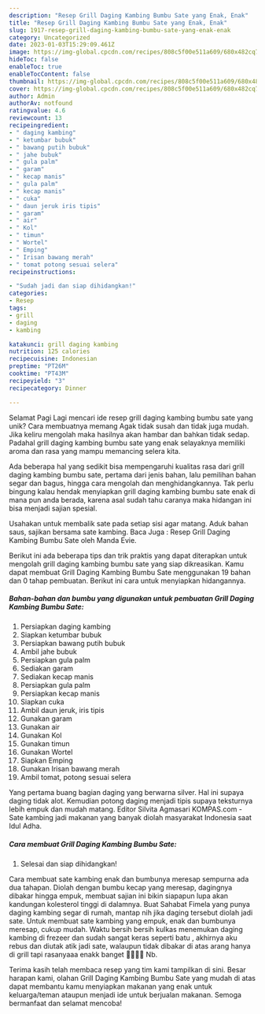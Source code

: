 ```yaml
---
description: "Resep Grill Daging Kambing Bumbu Sate yang Enak, Enak"
title: "Resep Grill Daging Kambing Bumbu Sate yang Enak, Enak"
slug: 1917-resep-grill-daging-kambing-bumbu-sate-yang-enak-enak
category: Uncategorized
date: 2023-01-03T15:29:09.461Z
image: https://img-global.cpcdn.com/recipes/808c5f00e511a609/680x482cq70/grill-daging-kambing-bumbu-sate-foto-resep-utama.jpg
hideToc: false
enableToc: true
enableTocContent: false
thumbnail: https://img-global.cpcdn.com/recipes/808c5f00e511a609/680x482cq70/grill-daging-kambing-bumbu-sate-foto-resep-utama.jpg
cover: https://img-global.cpcdn.com/recipes/808c5f00e511a609/680x482cq70/grill-daging-kambing-bumbu-sate-foto-resep-utama.jpg
author: Admin
authorAv: notfound
ratingvalue: 4.6
reviewcount: 13
recipeingredient:
- " daging kambing"
- " ketumbar bubuk"
- " bawang putih bubuk"
- " jahe bubuk"
- " gula palm"
- " garam"
- " kecap manis"
- " gula palm"
- " kecap manis"
- " cuka"
- " daun jeruk iris tipis"
- " garam"
- " air"
- " Kol"
- " timun"
- " Wortel"
- " Emping"
- " Irisan bawang merah"
- " tomat potong sesuai selera"
recipeinstructions:

- "Sudah jadi dan siap dihidangkan!"
categories:
- Resep
tags:
- grill
- daging
- kambing

katakunci: grill daging kambing 
nutrition: 125 calories
recipecuisine: Indonesian
preptime: "PT26M"
cooktime: "PT43M"
recipeyield: "3"
recipecategory: Dinner

---
```



Selamat Pagi Lagi mencari ide resep grill daging kambing bumbu sate yang unik? Cara membuatnya memang Agak tidak susah dan tidak juga mudah. Jika keliru mengolah maka hasilnya akan hambar dan bahkan tidak sedap. Padahal grill daging kambing bumbu sate yang enak selayaknya memiliki aroma dan rasa yang mampu memancing selera kita.


Ada beberapa hal yang sedikit bisa mempengaruhi kualitas rasa dari grill daging kambing bumbu sate, pertama dari jenis bahan, lalu pemilihan bahan segar dan bagus, hingga cara mengolah dan menghidangkannya. Tak perlu bingung kalau hendak menyiapkan grill daging kambing bumbu sate enak di mana pun anda berada, karena asal sudah tahu caranya maka hidangan ini bisa menjadi sajian spesial.

Usahakan untuk membalik sate pada setiap sisi agar matang. Aduk bahan saus, sajikan bersama sate kambing. Baca Juga : Resep Grill Daging Kambing Bumbu Sate oleh Manda Evie.


Berikut ini ada beberapa tips dan trik praktis yang dapat diterapkan untuk mengolah grill daging kambing bumbu sate yang siap dikreasikan. Kamu dapat membuat Grill Daging Kambing Bumbu Sate menggunakan 19 bahan dan 0 tahap pembuatan. Berikut ini cara untuk menyiapkan hidangannya.

<!--inarticleads1-->

##### Bahan-bahan dan bumbu yang digunakan untuk pembuatan Grill Daging Kambing Bumbu Sate:

1. Persiapkan  daging kambing
1. Siapkan  ketumbar bubuk
1. Persiapkan  bawang putih bubuk
1. Ambil  jahe bubuk
1. Persiapkan  gula palm
1. Sediakan  garam
1. Sediakan  kecap manis
1. Persiapkan  gula palm
1. Persiapkan  kecap manis
1. Siapkan  cuka
1. Ambil  daun jeruk, iris tipis
1. Gunakan  garam
1. Gunakan  air
1. Gunakan  Kol
1. Gunakan  timun
1. Gunakan  Wortel
1. Siapkan  Emping
1. Gunakan  Irisan bawang merah
1. Ambil  tomat, potong sesuai selera


Yang pertama buang bagian daging yang berwarna silver. Hal ini supaya daging tidak alot. Kemudian potong daging menjadi tipis supaya teksturnya lebih empuk dan mudah matang. Editor Silvita Agmasari KOMPAS.com - Sate kambing jadi makanan yang banyak diolah masyarakat Indonesia saat Idul Adha. 

<!--inarticleads2-->

##### Cara membuat Grill Daging Kambing Bumbu Sate:


1. Selesai dan siap dihidangkan!

Cara membuat sate kambing enak dan bumbunya meresap sempurna ada dua tahapan. Diolah dengan bumbu kecap yang meresap, dagingnya dibakar hingga empuk, membuat sajian ini bikin siapapun lupa akan kandungan kolesterol tinggi di dalamnya. Buat Sahabat Fimela yang punya daging kambing segar di rumah, mantap nih jika daging tersebut diolah jadi sate. Untuk membuat sate kambing yang empuk, enak dan bumbunya meresap, cukup mudah. Waktu bersih bersih kulkas menemukan daging kambing di frezeer dan sudah sangat keras seperti batu , akhirnya aku rebus dan diutak atik jadi sate, walaupun tidak dibakar di atas arang hanya di grill tapi rasanyaaa enakk banget 🐐🐐🐑🐏 Nb. 

Terima kasih telah membaca resep yang tim kami tampilkan di sini. Besar harapan kami, olahan Grill Daging Kambing Bumbu Sate yang mudah di atas dapat membantu kamu menyiapkan makanan yang enak untuk keluarga/teman ataupun menjadi ide untuk berjualan makanan. Semoga bermanfaat dan selamat mencoba!
